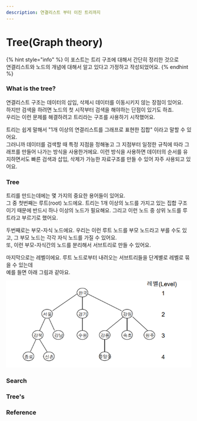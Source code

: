 ```yaml
---
description: 연결리스트 부터 이진 트리까지
---
```


# Tree\(Graph theory\)

{% hint style="info" %}
이 포스트는 트리 구조에 대해서 간단히 정리한 것으로   
연결리스트와 노드의 개념에 대해서 알고 있다고 가정하고 작성되었어요.
{% endhint %}

### What is the tree?

연결리스트 구조는 데이터의 삽입, 삭제시 데이터를 이동시키지 않는 장점이 있어요.  
하지만 검색을 하려면 노드의 첫 시작부터 검색을 해야하는 단점이 있기도 하죠.  
우리는 이런 문제를 해결하려고 트리라는 구조를 사용하기 시작했어요.  
  
트리는 쉽게 말해서 "1개 이상의 연결리스트를 그래프로 표현한 집합" 이라고 말할 수 있어요.  
그러니까 데이터를 검색할 때 특정 지점을 정해놓고 그 지점부터 일정한 규칙에 따라 그래프를 만들어 나가는 방식을 사용한거에요. 이런 방식을 사용하면 데이터의 순서를 유지하면서도 빠른 검색과 삽입, 삭제가 가능한 자료구조를 만들 수 있어 자주 사용되고 있어요.

### Tree

트리를 만드는데에는 몇 가지의 중요한 용어들이 있어요.  
그 중 첫번째는 루트\(root\) 노드에요. 트리는 1개 이상의 노드를 가지고 있는 집합 구조이기 때문에 반드시 하나 이상의 노드가 필요해요. 그리고 이런 노드 중 상위 노드를 루트라고 부르기로 했어요.

두번째로는 부모-자식 노드에요. 우리는 이런 루트 노드를 부모 노드라고 부를 수도 있고, 그 부모 노드는 각각 자식 노드를 가질 수 있어요.   
또, 이런 부모-자식간의 노드를 분리해서 서브트리로 만들 수 있어요.

마지막으로는 레벨이에요. 루트 노드로부터 내려오는 서브트리들을 단계별로 레벨로 묶을 수 있는데   
예를 들면 아래 그림과 같아요.

![](../.gitbook/assets/image%20%2830%29.png)

### Search



### Tree's 

### Reference





